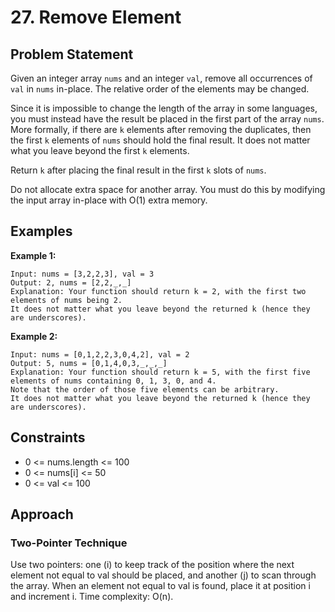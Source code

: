 # 27. Remove Element

## Problem Statement
Given an integer array `nums` and an integer `val`, remove all occurrences of `val` in `nums` in-place. The relative order of the elements may be changed.

Since it is impossible to change the length of the array in some languages, you must instead have the result be placed in the first part of the array `nums`. More formally, if there are `k` elements after removing the duplicates, then the first `k` elements of `nums` should hold the final result. It does not matter what you leave beyond the first `k` elements.

Return `k` after placing the final result in the first `k` slots of `nums`.

Do not allocate extra space for another array. You must do this by modifying the input array in-place with O(1) extra memory.

## Examples

**Example 1:**
```
Input: nums = [3,2,2,3], val = 3
Output: 2, nums = [2,2,_,_]
Explanation: Your function should return k = 2, with the first two elements of nums being 2.
It does not matter what you leave beyond the returned k (hence they are underscores).
```

**Example 2:**
```
Input: nums = [0,1,2,2,3,0,4,2], val = 2
Output: 5, nums = [0,1,4,0,3,_,_,_]
Explanation: Your function should return k = 5, with the first five elements of nums containing 0, 1, 3, 0, and 4.
Note that the order of those five elements can be arbitrary.
It does not matter what you leave beyond the returned k (hence they are underscores).
```

## Constraints
- 0 <= nums.length <= 100
- 0 <= nums[i] <= 50
- 0 <= val <= 100

## Approach

### Two-Pointer Technique
Use two pointers: one (i) to keep track of the position where the next element not equal to val should be placed, and another (j) to scan through the array. When an element not equal to val is found, place it at position i and increment i. Time complexity: O(n).